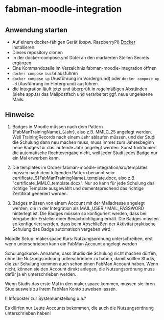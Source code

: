 # fabman-moodle-integration

# 














## Anwendung starten
- Auf einem docker-fähigen Gerät (bspw. RaspberryPi) [Docker](https://www.docker.com/) installieren.
- Dieses repository clonen
- In der docker-compose.yml Datei an den markierten Stellen Secrets ergänzen
- Eine Kommandozeile im Verzeichnis fabman-moodle-integration öffnen
- `docker compose build` ausführen
- `docker compose up` (Ausführung im Vordergrund) oder `docker compose up -d` (Ausführung im Hintergrund) ausführen.
- die Integration läuft jetzt und überprüft in regelmäßigen Abständen (siehe app.ts) das Mailpostfach und verarbeitet ggf. neue ungelesene Mails. 

## Hinweise
1. Badges in Moodle müssen nach dem Pattern {FabManTrainingName}_{Jahr}, also z.B. MMLC_25 angelegt werden. Weil TrainingRecords nach einem Jahr ablaufen müssen, und der Studi die Schulung dann neu machen muss, muss immer zum Jahresbeginn neue Badges für das laufende Jahr angelegt werden. Sonst funktioniert die automatische Rechtevergabe nicht, weil jeder Studi jedes Badge nur ein Mal erwerben kann.

2. Die templates im Ordner fabman-moodle-integration/src/templates müssen nach dem folgenden Pattern benannt sein: certificate_${FabManTrainingName}_template.docx, also z.B. "certificate_MMLC_template.docx". Nur so kann für jede Schulung das richtige Template ausgewählt und dementsprechend das richtige Zertifikat generiert werden.

3. Badges müssen von einem Account mit der Mailadresse angelegt werden, die in der Integration als MAIL_USER / MAIL_PASSWORD hinterlegt ist. Die Badges müssen so konfiguriert werden, dass bei Vergabe der Ersteller einer Benachrichtigung erhält. Die Badges müssen so konfiguriert werden, dass beim Abschließen der Aktivität praktische Schulung das Badge automatisch vergeben wird.




Moodle Setup:
maker.space Kurs: Nutzungsordnung unterschreiben, erst wenn unterschrieben kann ein FabMan Account angelegt werden

Schulungskurse: Annahme, dass Studis die Schulung nicht machen dürfen, ohne die Nutzungsordnung unterschrieben zu haben, damit sollten Studis, die zur Schulung kommen auch schon einen FabMan Account haben. Wenn nicht, können sie den Account direkt anlegen, die Nutzungsordnung muss dafür ja eh unterschrieben werden.

Wenn Studis das erste Mal in den maker.space kommen, müssen sie ihren Studiausweis zu ihrem FabMan Konto zuweisen lassen.

!! Infoposter zur Systemumstellung o.ä.?

Es dürfen nur Leute Accounts bekommen, die auch die Nutzungsordnung unterschrieben haben!

